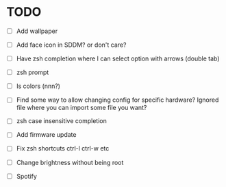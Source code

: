 # TODO

- [ ] Add wallpaper
- [ ] Add face icon in SDDM? or don't care?
- [ ] Have zsh completion where I can select option with arrows (double tab)
- [ ] zsh prompt
- [ ] ls colors (nnn?)
- [ ] Find some way to allow changing config for specific hardware? Ignored file where you can import some file you want?
- [ ] zsh case insensitive completion
- [ ] Add firmware update
- [ ] Fix zsh shortcuts ctrl-l ctrl-w etc
- [ ] Change brightness without being root
- [ ] Spotify

